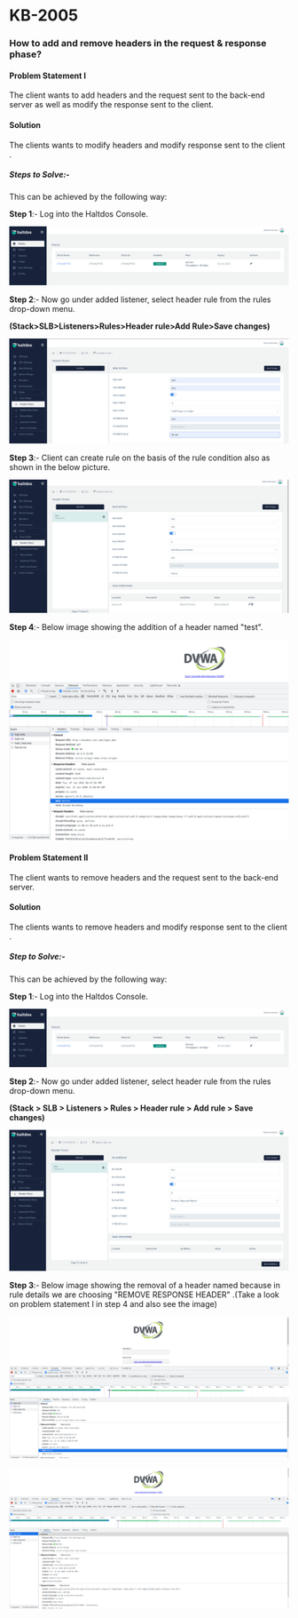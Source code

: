 # KB-2005

### **How to add and remove headers in the request & response phase**?

#### **Problem Statement I**

The client wants to add headers and the request sent to the back-end server as well as modify the response sent to the client.

#### **Solution**

The clients wants to modify headers and modify response sent to the client .

##### **Steps to Solve**:-

This can be achieved by the following way:

**Step 1**:- Log into the Haltdos Console.

![header](/img/adc/kb/adc6.1.png)

**Step 2**:-  Now go under added listener, select header rule from the rules drop-down menu.

**(Stack>SLB>Listeners>Rules>Header rule>Add Rule>Save changes)**

![header](/img/adc/kb/adc6.2.png)

**Step 3**:- Client can create rule on the basis of the rule condition also as shown in the below picture.

![header](/img/adc/kb/adc6.3.png)

**Step 4**:- Below image showing the addition of a header named "test".

![header](/img/adc/kb/adc6.4.png)

#### **Problem Statement II**

The client wants to remove headers and the request sent to the back-end server. 

#### **Solution**

The clients wants to remove headers and modify response sent to the client .

##### **Step to Solve**:-

This can be achieved by the following way:

**Step 1**:- Log into the Haltdos Console.

![header](/img/adc/kb/adc6.5.png)

**Step 2**:- Now go under added listener, select header rule from the rules drop-down menu.

**(Stack > SLB > Listeners > Rules > Header rule > Add rule > Save changes)**

![header](/img/adc/kb/adc6.6.png)

**Step 3**:- Below image showing the removal of a header named because in rule details we are choosing "REMOVE RESPONSE HEADER" .(Take a look on problem statement I in step 4 and also see the image)

![header](/img/adc/kb/adc6.7.png)

![header](/img/adc/kb/adc6.8.png)
